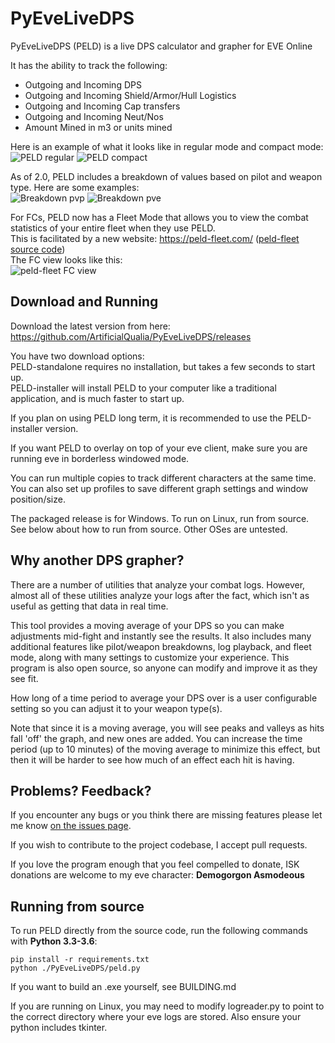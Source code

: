 # PyEveLiveDPS
PyEveLiveDPS (PELD) is a live DPS calculator and grapher for EVE Online

It has the ability to track the following:  
- Outgoing and Incoming DPS
- Outgoing and Incoming Shield/Armor/Hull Logistics
- Outgoing and Incoming Cap transfers
- Outgoing and Incoming Neut/Nos
- Amount Mined in m3 or units mined

Here is an example of what it looks like in regular mode and compact mode:  
![PELD regular](http://i.imgur.com/lCzJGx1.png) ![PELD compact](http://i.imgur.com/MBKb4jo.png)

As of 2.0, PELD includes a breakdown of values based on pilot and weapon type.  Here are some examples:  
![Breakdown pvp](https://i.imgur.com/Id7wUuE.png) ![Breakdown pve](https://i.imgur.com/GAUtC5a.png)

For FCs, PELD now has a Fleet Mode that allows you to view the combat statistics of your entire fleet when they use PELD.  
This is facilitated by a new website: https://peld-fleet.com/ ([peld-fleet source code](https://github.com/ArtificialQualia/PELD-Server))  
The FC view looks like this:  
![peld-fleet FC view](https://i.imgur.com/B7fP3qx.png)

## Download and Running
Download the latest version from here:  
https://github.com/ArtificialQualia/PyEveLiveDPS/releases

You have two download options:  
PELD-standalone requires no installation, but takes a few seconds to start up.  
PELD-installer will install PELD to your computer like a traditional application, and is much faster to start up.

If you plan on using PELD long term, it is recommended to use the PELD-installer version.

If you want PELD to overlay on top of your eve client, make sure you are running eve in borderless windowed mode.

You can run multiple copies to track different characters at the same time.  You can also set up profiles to save different graph settings and window position/size.

The packaged release is for Windows.  To run on Linux, run from source.  See below about how to run from source.  Other OSes are untested.

## Why another DPS grapher?

There are a number of utilities that analyze your combat logs.  However, almost all of these utilities analyze your logs after the fact, which isn't as useful as getting that data in real time.

This tool provides a moving average of your DPS so you can make adjustments mid-fight and instantly see the results.  It also includes many additional features like pilot/weapon breakdowns, log playback, and fleet mode, along with many settings to customize your experience.  This program is also open source, so anyone can modify and improve it as they see fit.

How long of a time period to average your DPS over is a user configurable setting so you can adjust it to your weapon type(s).

Note that since it is a moving average, you will see peaks and valleys as hits fall 'off' the graph, and new ones are added.  You can increase the time period (up to 10 minutes) of the moving average to minimize this effect, but then it will be harder to see how much of an effect each hit is having.

## Problems?  Feedback?

If you encounter any bugs or you think there are missing features please let me know [on the issues page](https://github.com/ArtificialQualia/PyEveLiveDPS/issues).

If you wish to contribute to the project codebase, I accept pull requests.

If you love the program enough that you feel compelled to donate, ISK donations are welcome to my eve character: **Demogorgon Asmodeous**

## Running from source
To run PELD directly from the source code, run the following commands with **Python 3.3-3.6**:
```
pip install -r requirements.txt
python ./PyEveLiveDPS/peld.py
```
If you want to build an .exe yourself, see BUILDING.md

If you are running on Linux, you may need to modify logreader.py to point to the correct directory where your eve logs are stored.  Also ensure your python includes tkinter.